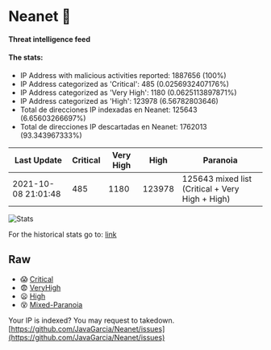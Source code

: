# Neanet :hocho:
#### Threat intelligence feed
#### The stats:

- IP Address with malicious activities reported: 1887656 (100%)
- IP Address categorized as 'Critical':  485 (0.0256932407176%)
- IP Address categorized as 'Very High':  1180 (0.0625113897871%)
- IP Address categorized as 'High':  123978 (6.56782803646)
- Total de direcciones IP indexadas en Neanet:  125643 (6.65603266697%)
- Total de direcciones IP descartadas en Neanet:  1762013 (93.343967333%)

| Last Update | Critical | Very High | High | Paranoia |
| --- | --- | --- | --- | --- |
| 2021-10-08 21:01:48 | 485 | 1180 | 123978 | 125643 mixed list (Critical + Very High + High)|

![Stats](https://docs.google.com/spreadsheets/d/e/2PACX-1vSnaNMIXVabIpDJjufMlzH7poXnshF3mgd8Is1g9ytUEzVsP5my4Trn8f-xkoLLQ38xpL3HtmUexLo6/pubchart?oid=501124687&format=image)

For the historical stats go to: [link](/stats.csv)
## Raw
- :scream: [Critical](https://raw.githubusercontent.com/JavaGarcia/Neanet/master/blacklists/neanet_critical.txt)
- :fearful: [VeryHigh](https://raw.githubusercontent.com/JavaGarcia/Neanet/master/blacklists/neanet_veryHigh.txtt)
- :frowning: [High](https://raw.githubusercontent.com/JavaGarcia/Neanet/master/blacklists/neanet_high.txt)
- :dizzy_face: [Mixed-Paranoia](https://raw.githubusercontent.com/JavaGarcia/Neanet/master/blacklists/neanet_all.txt)


Your IP is indexed? You may request to takedown. [https://github.com/JavaGarcia/Neanet/issues](https://github.com/JavaGarcia/Neanet/issues)










































































































































































































































































































































































































































































































































































































































































































































































































































































































































































































































































































































































































































































































































































































































































































































































































































































































































































































































































































































































































































































































































































































































































































































































































































































































































































































































































































































































































































































































































































































































































































































































































































































































































































































































































































































































































































































































































































































































































































































































































































































































































































































































































































































































































































































































































































































































































































































































































































































































































































































































































































































































































































































































































































































































































































































































































































































































































































































































































































































































































































































































































































































































































































































































































































































































































































































































































































































































































































































































































































































































































































































































































































































































































































































































































































































































































































































































































































































































































































































































































































































































































































































































































































































































































































































































































































































































































































































































































































































































































































































































































































































































































































































































































































































































































































































